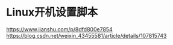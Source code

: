 # Linux开机设置脚本

https://www.jianshu.com/p/8dfd800e7854
https://blog.csdn.net/weixin_43455581/article/details/107815743
